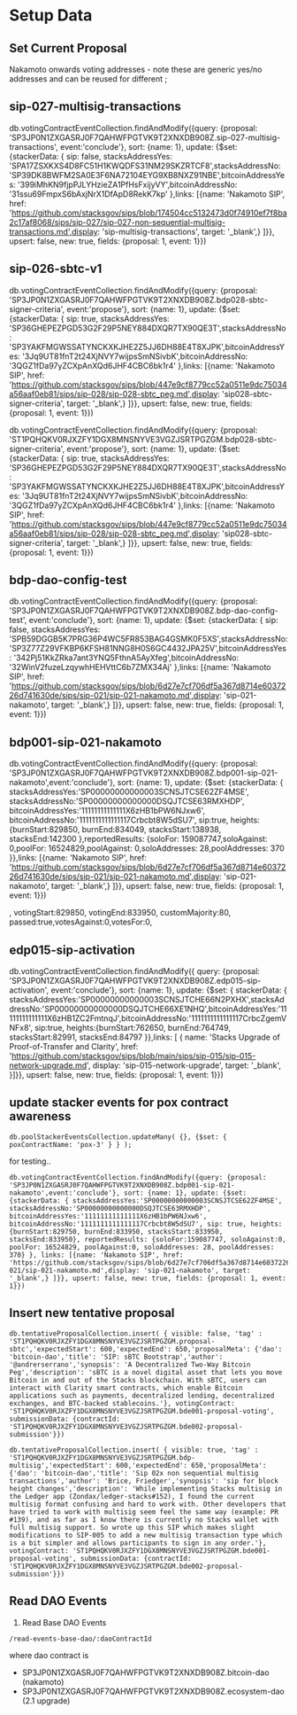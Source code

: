 # Setup Data

## Set Current Proposal

Nakamoto onwards voting addresses - note these are generic yes/no addresses and can
be reused for different ;

## sip-027-multisig-transactions

 db.votingContractEventCollection.findAndModify({query: {proposal: 'SP3JP0N1ZXGASRJ0F7QAHWFPGTVK9T2XNXDB908Z.sip-027-multisig-transactions', event:'conclude'}, sort: {name: 1}, update: {$set: {stackerData: { sip: false, stacksAddressYes: 'SPA17ZSXKXS4D8FC51H1KWQDFS31NM29SKZRTCF8',stacksAddressNo: 'SP39DK8BWFM2SA0E3F6NA72104EYG9XB8NXZ91NBE',bitcoinAddressYes: '399iMhKN9fjpPJLYHzieZA1PfHsFxijyVY',bitcoinAddressNo: '31ssu69FmpxS6bAxjNrX1DfApD8RekK7kp' },links: [{name: 'Nakamoto SIP', href: 'https://github.com/stacksgov/sips/blob/174504cc5132473d0f74910ef7f8ba2c17af8068/sips/sip-027/sip-027-non-sequential-multisig-transactions.md',display: 'sip-multisig-transactions', target: '_blank',} ]}}, upsert: false, new: true, fields: {proposal: 1, event: 1}})

## sip-026-sbtc-v1

 db.votingContractEventCollection.findAndModify({query: {proposal: 'SP3JP0N1ZXGASRJ0F7QAHWFPGTVK9T2XNXDB908Z.bdp028-sbtc-signer-criteria', event:'propose'}, sort: {name: 1}, update: {$set: {stackerData: { sip: true, stacksAddressYes: 'SP36GHEPEZPGD53G2F29P5NEY884DXQR7TX90QE3T',stacksAddressNo: 'SP3YAKFMGWSSATYNCKXKJHE2Z5JJ6DH88E4T8XJPK',bitcoinAddressYes: '3Jq9UT81fnT2t24XjNVY7wijpsSmNSivbK',bitcoinAddressNo: '3QGZ1fDa97yZCXpAnXQd6JHF4CBC6bk1r4' },links: [{name: 'Nakamoto SIP', href: 'https://github.com/stacksgov/sips/blob/447e9cf8779cc52a0511e9dc75034a56aaf0eb81/sips/sip-028/sip-028-sbtc_peg.md',display: 'sip028-sbtc-signer-criteria', target: '_blank',} ]}}, upsert: false, new: true, fields: {proposal: 1, event: 1}})


 db.votingContractEventCollection.findAndModify({query: {proposal: 'ST1PQHQKV0RJXZFY1DGX8MNSNYVE3VGZJSRTPGZGM.bdp028-sbtc-signer-criteria', event:'propose'}, sort: {name: 1}, update: {$set: {stackerData: { sip: true, stacksAddressYes: 'SP36GHEPEZPGD53G2F29P5NEY884DXQR7TX90QE3T',stacksAddressNo: 'SP3YAKFMGWSSATYNCKXKJHE2Z5JJ6DH88E4T8XJPK',bitcoinAddressYes: '3Jq9UT81fnT2t24XjNVY7wijpsSmNSivbK',bitcoinAddressNo: '3QGZ1fDa97yZCXpAnXQd6JHF4CBC6bk1r4' },links: [{name: 'Nakamoto SIP', href: 'https://github.com/stacksgov/sips/blob/447e9cf8779cc52a0511e9dc75034a56aaf0eb81/sips/sip-028/sip-028-sbtc_peg.md',display: 'sip028-sbtc-signer-criteria', target: '_blank',} ]}}, upsert: false, new: true, fields: {proposal: 1, event: 1}})

## bdp-dao-config-test

 db.votingContractEventCollection.findAndModify({query: {proposal: 'SP3JP0N1ZXGASRJ0F7QAHWFPGTVK9T2XNXDB908Z.bdp-dao-config-test', event:'conclude'}, sort: {name: 1}, update: {$set: {stackerData: { sip: false, stacksAddressYes: 'SPB59DGGB5K7PRG36P4WC5FR853BAG4GSMK0F5XS',stacksAddressNo: 'SP3Z77Z29VFKBP6KFSH81NNG8H0S6GC4432JPA25V',bitcoinAddressYes: '342Pj51KkZRka7ant3YNQ5FthnA5AyXfeg',bitcoinAddressNo: '32WinV2fuzeLzqywhHEHVttC6b7ZMX34Aj' },links: [{name: 'Nakamoto SIP', href: 'https://github.com/stacksgov/sips/blob/6d27e7cf706df5a367d8714e6037226d741630de/sips/sip-021/sip-021-nakamoto.md',display: 'sip-021-nakamoto', target: '_blank',} ]}}, upsert: false, new: true, fields: {proposal: 1, event: 1}})

## bdp001-sip-021-nakamoto

db.votingContractEventCollection.findAndModify({query: {proposal: 'SP3JP0N1ZXGASRJ0F7QAHWFPGTVK9T2XNXDB908Z.bdp001-sip-021-nakamoto',event:'conclude'}, sort: {name: 1}, update: {$set: {stackerData: { stacksAddressYes:'SP00000000000003SCNSJTCSE62ZF4MSE', stacksAddressNo:'SP00000000000000DSQJTCSE63RMXHDP', bitcoinAddressYes:'11111111111111X6zHB1bPW6NJxw6', bitcoinAddressNo:'1111111111111117Crbcbt8W5dSU7', sip:true, heights:{burnStart:829850, burnEnd:834049, stacksStart:138938, stacksEnd:142300 },reportedResults: {soloFor: 159087747,soloAgainst: 0,poolFor: 16524829,poolAgainst: 0,soloAddresses: 28,poolAddresses: 370 }},links: [{name: 'Nakamoto SIP', href: 'https://github.com/stacksgov/sips/blob/6d27e7cf706df5a367d8714e6037226d741630de/sips/sip-021/sip-021-nakamoto.md',display: 'sip-021-nakamoto', target: '_blank',} ]}}, upsert: false, new: true, fields: {proposal: 1, event: 1}})

, votingStart:829850, votingEnd:833950, customMajority:80, passed:true,votesAgainst:0,votesFor:0,

## edp015-sip-activation

db.votingContractEventCollection.findAndModify({ query: {proposal: 'SP3JP0N1ZXGASRJ0F7QAHWFPGTVK9T2XNXDB908Z.edp015-sip-activation', event:'conclude'},  sort: {name: 1}, update: {$set: { stackerData: { stacksAddressYes:'SP00000000000003SCNSJTCHE66N2PXHX',stacksAddressNo:'SP00000000000000DSQJTCHE66XE1NHQ',bitcoinAddressYes:'11111111111111X6zHB1ZC2FmtnqJ',bitcoinAddressNo:'1111111111111117CrbcZgemVNFx8', sip:true, heights:{burnStart:762650, burnEnd:764749, stacksStart:82991, stacksEnd:84797 }},links: [ { name: 'Stacks Upgrade of Proof-of-Transfer and Clarity',  href: 'https://github.com/stacksgov/sips/blob/main/sips/sip-015/sip-015-network-upgrade.md', display: 'sip-015-network-upgrade',  target: '_blank', }]}}, upsert: false, new: true, fields: {proposal: 1, event: 1}})

## update stacker events for pox contract awareness

```mongo
db.poolStackerEventsCollection.updateMany( {}, {$set: { poxContractName: 'pox-3' } } );
```

for testing..

```mongo
db.votingContractEventCollection.findAndModify({query: {proposal: 'SP3JP0N1ZXGASRJ0F7QAHWFPGTVK9T2XNXDB908Z.bdp001-sip-021-nakamoto',event:'conclude'}, sort: {name: 1}, update: {$set: {stackerData: { stacksAddressYes:'SP00000000000003SCNSJTCSE62ZF4MSE', stacksAddressNo:'SP00000000000000DSQJTCSE63RMXHDP', bitcoinAddressYes:'11111111111111X6zHB1bPW6NJxw6', bitcoinAddressNo:'1111111111111117Crbcbt8W5dSU7', sip: true, heights:{burnStart:829750, burnEnd:833950, stacksStart:833950, stacksEnd:833950}, reportedResults: {soloFor:159087747, soloAgainst:0, poolFor: 16524829, poolAgainst:0, soloAddresses: 28, poolAddresses: 370} }, links: [{name: 'Nakamoto SIP', href: 'https://github.com/stacksgov/sips/blob/6d27e7cf706df5a367d8714e6037226d741630de/sips/sip-021/sip-021-nakamoto.md',display: 'sip-021-nakamoto', target: '_blank',} ]}}, upsert: false, new: true, fields: {proposal: 1, event: 1}})
```

## Insert new tentative proposal

```
db.tentativeProposalCollection.insert( { visible: false, 'tag' : 'ST1PQHQKV0RJXZFY1DGX8MNSNYVE3VGZJSRTPGZGM.proposal-sbtc','expectedStart': 600,'expectedEnd': 650,'proposalMeta': {'dao': 'bitcoin-dao','title': 'SIP: sBTC Bootstrap','author': '@andrerserrano','synopsis': 'A Decentralized Two-Way Bitcoin Peg','description': 'sBTC is a novel digital asset that lets you move Bitcoin in and out of the Stacks blockchain. With sBTC, users can interact with Clarity smart contracts, which enable Bitcoin applications such as payments, decentralized lending, decentralized exchanges, and BTC-backed stablecoins.'}, votingContract: 'ST1PQHQKV0RJXZFY1DGX8MNSNYVE3VGZJSRTPGZGM.bde001-proposal-voting', submissionData: {contractId: 'ST1PQHQKV0RJXZFY1DGX8MNSNYVE3VGZJSRTPGZGM.bde002-proposal-submission'}})

db.tentativeProposalCollection.insert( { visible: true, 'tag' : 'ST1PQHQKV0RJXZFY1DGX8MNSNYVE3VGZJSRTPGZGM.bdp-multisig','expectedStart': 600,'expectedEnd': 650,'proposalMeta': {'dao': 'bitcoin-dao','title': 'Sip 02x non sequential multisig transactions','author': 'Brice, Friedger','synopsis': 'sip for block height changes','description': 'While implementing Stacks multisig in the Ledger app (Zondax/ledger-stacks#152), I found the current multisig format confusing and hard to work with. Other developers that have tried to work with multisig seem feel the same way (example: PR #139), and as far as I know there is currently no Stacks wallet with full multisig support. So wrote up this SIP which makes slight modifications to SIP-005 to add a new multisig transaction type which is a bit simpler and allows participants to sign in any order.'}, votingContract: 'ST1PQHQKV0RJXZFY1DGX8MNSNYVE3VGZJSRTPGZGM.bde001-proposal-voting', submissionData: {contractId: 'ST1PQHQKV0RJXZFY1DGX8MNSNYVE3VGZJSRTPGZGM.bde002-proposal-submission'}})
```

## Read DAO Events

1. Read Base DAO Events

```rest
/read-events-base-dao/:daoContractId
```

where dao contract is

- SP3JP0N1ZXGASRJ0F7QAHWFPGTVK9T2XNXDB908Z.bitcoin-dao (nakamoto)
- SP3JP0N1ZXGASRJ0F7QAHWFPGTVK9T2XNXDB908Z.ecosystem-dao (2.1 upgrade)
